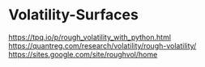 # Volatility-Surfaces
https://tpq.io/p/rough_volatility_with_python.html
https://quantreg.com/research/volatility/rough-volatility/
https://sites.google.com/site/roughvol/home
